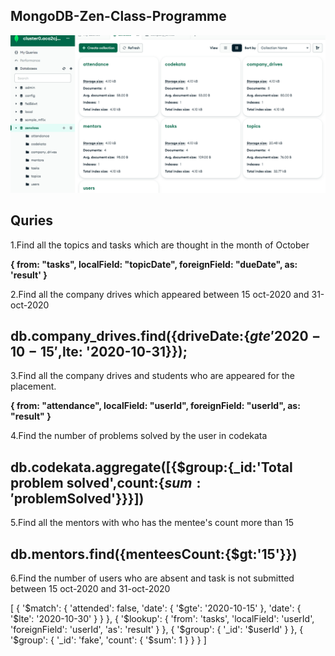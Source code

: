 ## MongoDB-Zen-Class-Programme
![alt text](image.png)

## Quries
1.Find all the topics and tasks which are thought in the month of October

**{
  from: "tasks",
  localField: "topicDate",
  foreignField: "dueDate",
  as: 'result'
}**

2.Find all the company drives which appeared between 15 oct-2020 and 31-oct-2020

## db.company_drives.find({driveDate:{$gte'2020-10-15',$lte: '2020-10-31}});

3.Find all the company drives and students who are appeared for the placement.

**{
  from: "attendance",
  localField: "userId",
  foreignField: "userId",
  as: "result"
}**


4.Find the number of problems solved by the user in codekata

## db.codekata.aggregate([{$group:{_id:'Total problem solved',count:{$sum:'$problemSolved'}}}])


5.Find all the mentors with who has the mentee's count more than 15

## db.mentors.find({menteesCount:{$gt:'15'}})


6.Find the number of users who are absent and task is not submitted  between 15 oct-2020 and 31-oct-2020
 
 [
  {
    '$match': {
      'attended': false, 
      'date': {
        '$gte': '2020-10-15'
      }, 
      'date': {
        '$lte': '2020-10-30'
      }
    }
  }, {
    '$lookup': {
      'from': 'tasks', 
      'localField': 'userId', 
      'foreignField': 'userId', 
      'as': 'result'
    }
  }, {
    '$group': {
      '_id': '$userId'
    }
  }, {
    '$group': {
      '_id': 'fake', 
      'count': {
        '$sum': 1
      }
    }
  }
]